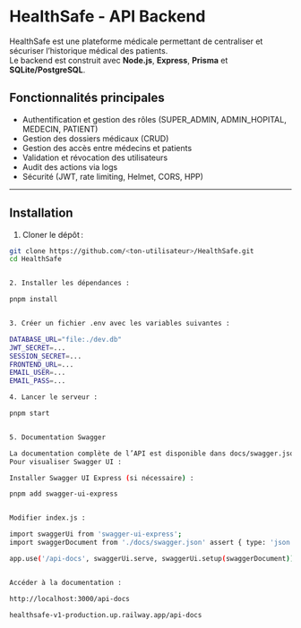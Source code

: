 # HealthSafe - API Backend

HealthSafe est une plateforme médicale permettant de centraliser et sécuriser l’historique médical des patients.  
Le backend est construit avec **Node.js**, **Express**, **Prisma** et **SQLite/PostgreSQL**.  

## Fonctionnalités principales

- Authentification et gestion des rôles (SUPER_ADMIN, ADMIN_HOPITAL, MEDECIN, PATIENT)
- Gestion des dossiers médicaux (CRUD)
- Gestion des accès entre médecins et patients
- Validation et révocation des utilisateurs
- Audit des actions via logs
- Sécurité (JWT, rate limiting, Helmet, CORS, HPP)

---

##  Installation

1. Cloner le dépôt :

```bash
git clone https://github.com/<ton-utilisateur>/HealthSafe.git
cd HealthSafe


2. Installer les dépendances :

pnpm install


3. Créer un fichier .env avec les variables suivantes :

DATABASE_URL="file:./dev.db"
JWT_SECRET=...
SESSION_SECRET=...
FRONTEND_URL=...
EMAIL_USER=...
EMAIL_PASS=...

4. Lancer le serveur :

pnpm start


5. Documentation Swagger

La documentation complète de l’API est disponible dans docs/swagger.json.
Pour visualiser Swagger UI :

Installer Swagger UI Express (si nécessaire) :

pnpm add swagger-ui-express


Modifier index.js :

import swaggerUi from 'swagger-ui-express';
import swaggerDocument from './docs/swagger.json' assert { type: 'json' };

app.use('/api-docs', swaggerUi.serve, swaggerUi.setup(swaggerDocument));


Accéder à la documentation :

http://localhost:3000/api-docs 

healthsafe-v1-production.up.railway.app/api-docs
